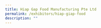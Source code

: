 ```yaml
---
title: Hiap Gap Food Manufacturing Pte Ltd
permalink: /exhibitors/hiap-giap-food
description: ""
---
```

